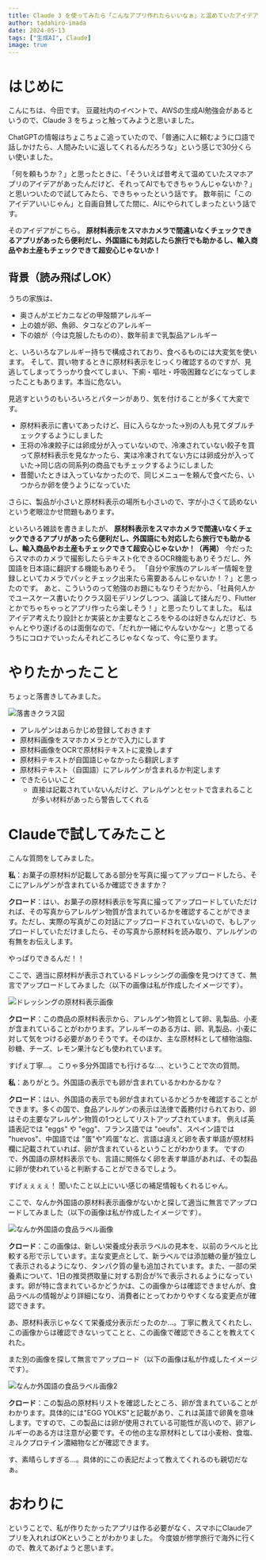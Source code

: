 ```yaml
---
title: Claude 3 を使ってみたら「こんなアプリ作れたらいいなぁ」と温めていたアイデアがこいつですんじゃいました。
author: tadahiro-imada
date: 2024-05-13
tags: ["生成AI", Claude]
image: true
---
```


# はじめに
こんにちは、今田です。
豆蔵社内のイベントで、AWSの生成AI勉強会があるというので、Claude 3 をちょっと触ってみようと思いました。

ChatGPTの情報はちょこちょこ追っていたので、「普通に人に頼むように口語で話しかけたら、人間みたいに返してくれるんだろうな」という感じで30分くらい使いました。

「何を頼もうか？」と思ったときに、「そういえば昔考えて温めていたスマホアプリのアイデアがあったんだけど、それってAIでもできちゃうんじゃないか？」と思いついたので試してみたら、できちゃったという話です。
数年前に「このアイデアいいじゃん」と自画自賛してた間に、AIにやられてしまったという話です。

そのアイデアがこちら。
**原材料表示をスマホカメラで間違いなくチェックできるアプリがあったら便利だし、外国語にも対応したら旅行でも助かるし、輸入商品やお土産もチェックできて超安心じゃないか！**

## 背景（読み飛ばしOK）
うちの家族は、
- 奥さんがエビカニなどの甲殻類アレルギー
- 上の娘が卵、魚卵、タコなどのアレルギー
- 下の娘が（今は克服したものの）、数年前まで乳製品アレルギー

と、いろいろなアレルギー持ちで構成されており、食べるものには大変気を使います。
そして、買い物するときに原材料表示をじっくり確認するのですが、見逃してしまってうっかり食べてしまい、下痢・嘔吐・呼吸困難などになってしまったこともあります。本当に危ない。

見逃すというのもいろいろとパターンがあり、気を付けることが多くて大変です。
- 原材料表示に書いてあったけど、目に入らなかった→別の人も見てダブルチェックするようにしました
- 王将の冷凍餃子には卵成分が入っていないので、冷凍されていない餃子を買って原材料表示を見なかったら、実は冷凍されてない方には卵成分が入っていた→同じ店の同系列の商品でもチェックするようにしました
- 昔聞いたときは入っていなかったので、同じメニューを頼んで食べたら、いつからか卵を使うようになっていた

さらに、製品が小さいと原材料表示の場所も小さいので、字が小さくて読めないという老眼泣かせ問題もあります。

といろいろ雑談を書きましたが、
**原材料表示をスマホカメラで間違いなくチェックできるアプリがあったら便利だし、外国語にも対応したら旅行でも助かるし、輸入商品やお土産もチェックできて超安心じゃないか！（再掲）**
今だったらスマホのカメラで撮影したらテキスト化できるOCR機能もありそうだし、外国語を日本語に翻訳する機能もありそう。
「自分や家族のアレルギー情報を登録しといてカメラでパッとチェック出来たら需要あるんじゃないか！？」と思ったのです。
あと、こういうのって勉強のお題にもなりそうだから、「社員何人かでユースケース書いたりクラス図モデリングしつつ、議論して揉んだり、Flutterとかでちゃちゃっとアプリ作ったら楽しそう！」と思ったりしてました。
私はアイデア考えたり設計とか実装とか主要なところをやるのは好きなんだけど、ちゃんとやり遂げるのは面倒なので、「だれか一緒にやんないかな～」と思ってるうちにコロナでいったんそれどころじゃなくなって、今に至ります。

# やりたかったこと
ちょっと落書きしてみました。

![落書きクラス図](/img/blogs/2024/0513_try_claude/model.png)

- アレルゲンはあらかじめ登録しておきます
- 原材料画像をスマホカメラとかで入力にします
- 原材料画像をOCRで原材料テキストに変換します
- 原材料テキストが自国語じゃなかったら翻訳します
- 原材料テキスト（自国語）にアレルゲンが含まれるか判定します
- できたらいいこと
  - 直接は記載されていないんだけど、アレルゲンとセットで含まれることが多い材料があったら警告してくれる

# Claudeで試してみたこと
こんな質問をしてみました。

**私**：お菓子の原材料が記載してある部分を写真に撮ってアップロードしたら、そこにアレルゲンが含まれているか確認できますか？

**クロード**：はい、お菓子の原材料表示を写真に撮ってアップロードしていただければ、その写真からアレルゲン物質が含まれているかを確認することができます。ただし、実際の写真がこの対話にアップロードされていないので、もしアップロードしていただけましたら、その写真から原材料を読み取り、アレルゲンの有無をお伝えします。

やっぱりできるんだ！！

ここで、適当に原材料が表示されているドレッシングの画像を見つけてきて、無言でアップロードしてみました（以下の画像は私が作成したイメージです）。

![ドレッシングの原材料表示画像](/img/blogs/2024/0513_try_claude/ingredientsLabel1.png)

**クロード**：この商品の原材料表示から、アレルゲン物質として卵、乳製品、小麦が含まれていることがわかります。アレルギーのある方は、卵、乳製品、小麦に対して気をつける必要がありそうです。そのほか、主な原材料として植物油脂、砂糖、チーズ、レモン果汁なども使われています。

すげぇ丁寧…。
こりゃ多分外国語でも行けるな…、ということで次の質問。

**私**：ありがとう。外国語の表示でも卵が含まれているかわかるかな？

**クロード**：はい、外国語の表示でも卵が含まれているかどうかを確認することができます。多くの国で、食品アレルゲンの表示は法律で義務付けられており、卵はその主要なアレルゲン物質の1つとしてリストアップされています。
例えば英語表記では "eggs" や "egg"、フランス語では "oeufs"、スペイン語では "huevos"、中国語では "蛋"や"鸡蛋"など、言語は違えど卵を表す単語が原材料欄に記載されていれば、卵が含まれているということがわかります。
ですので、外国語の原材料表示でも、言語に関係なく卵を表す単語があれば、その製品に卵が使われていると判断することができるでしょう。

すげぇぇぇぇ！
聞いたこと以上にいい感じの補足情報もくれるじゃん。

ここで、なんか外国語の原材料表示画像がないかと探して適当に無言でアップロードしてみました（以下の画像は私が作成したイメージです）。

![なんか外国語の食品ラベル画像](/img/blogs/2024/0513_try_claude/ingredientsLabel2.png)

**クロード**：この画像は、新しい栄養成分表示ラベルの見本を、以前のラベルと比較する形で示しています。主な変更点として、新ラベルでは添加糖の量が独立して表示されるようになり、タンパク質の量も追加されています。また、一部の栄養素について、1日の推奨摂取量に対する割合が%で表示されるようになっています。卵が特に含まれているかどうかは、この画像からは確認できませんが、食品ラベルの情報がより詳細になり、消費者にとってわかりやすくなる変更点が確認できます。

あ、原材料表示じゃなくて栄養成分表示だったのか…。丁寧に教えてくれたし、この画像からは確認できないってことと、この画像で確認できることを教えてくれた。

また別の画像を探して無言でアップロード（以下の画像は私が作成したイメージです）。

![なんか外国語の食品ラベル画像2](/img/blogs/2024/0513_try_claude/ingredientsLabel3.png)

**クロード**：この製品の原材料リストを確認したところ、卵が含まれていることがわかります。具体的には"EGG YOLKS"と記載があり、これは英語で卵黄を意味します。ですので、この製品には卵が使用されている可能性が高いので、卵アレルギーのある方は注意が必要です。その他の主な原材料としては小麦粉、食塩、ミルクプロテイン濃縮物などが確認できます。

す、素晴らしすぎる…。具体的にこの表記だよって教えてくれるのも親切だなぁ。

# おわりに

ということで、私が作りたかったアプリは作る必要がなく、スマホにClaudeアプリを入れればOKということがわかりました。
今度娘が修学旅行で海外に行くので、教えてあげようと思います。